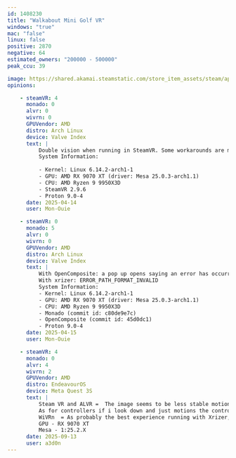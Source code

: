 ```yaml
---
id: 1408230
title: "Walkabout Mini Golf VR"
windows: "true"
mac: "false"
linux: false
positive: 2870
negative: 64
estimated_owners: "200000 - 500000"
peak_ccu: 39

image: https://shared.akamai.steamstatic.com/store_item_assets/steam/apps/1408230/header.jpg?t=1732153839
opinions:

    - steamVR: 4
      monado: 0
      alvr: 0
      wivrn: 0
      GPUVendor: AMD
      distro: Arch Linux
      device: Valve Index
      text: |
          Double vision when running in SteamVR. Some workarounds are mentioned in [a SteamVR Issue](https://github.com/ValveSoftware/Proton/issues/6449), but haven't managed to get it working in its current state. SteamVR also crashes when opening up the SteamVR menu while the game is running.
          System Information:
           
          - Kernel: Linux 6.14.2-arch1-1 
          - GPU: AMD RX 9070 XT (driver: Mesa 25.0.3-arch1.1)
          - CPU: AMD Ryzen 9 9950X3D 
          - SteamVR 2.9.6
          - Proton 9.0-4
      date: 2025-04-14
      user: Mon-Ouie

    - steamVR: 0
      monado: 5
      alvr: 0
      wivrn: 0
      GPUVendor: AMD
      distro: Arch Linux
      device: Valve Index
      text: |
          With OpenComposite: a pop up opens saying an error has occurred.
          With xrizer: ERROR_PATH_FORMAT_INVALID
          System Information:
          - Kernel: Linux 6.14.2-arch1-1 
          - GPU: AMD RX 9070 XT (driver: Mesa 25.0.3-arch1.1)
          - CPU: AMD Ryzen 9 9950X3D 
          - Monado (commit id: c80de9e7c)
          - OpenComposite (commit id: 45d0dc1) 
          - Proton 9.0-4
      date: 2025-04-15
      user: Mon-Ouie

    - steamVR: 4
      monado: 0
      alvr: 4
      wivrn: 2
      GPUVendor: AMD
      distro: EndeavourOS
      device: Meta Quest 3S
      text: |
          Steam VR and ALVR =  The image seems to be less stable motions in way that feels like your are a step back removed from the players perspective, i tried to mess with the settings to get a decent image without success.
          As for controllers if i look down and just motions the controllers they are very smooth.
          WiVRn  = As probably the best experience running with Xrizer, the image is stable, the only jank seems to be the motion of the controller where it seems to lose tracking sometimes, but overall most playable experience. 
          GPU - RX 9070 XT
          Mesa - 1:25.2.X
      date: 2025-09-13
      user: a3d0n
---
```

